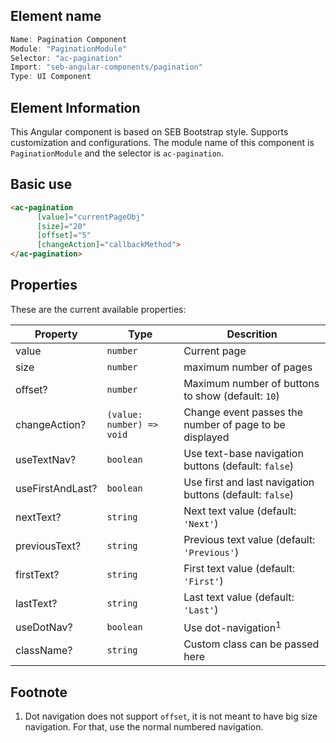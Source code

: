 ## Element name
```javascript
Name: Pagination Component
Module: "PaginationModule"
Selector: "ac-pagination"
Import: "seb-angular-components/pagination"
Type: UI Component
```

## Element Information 
This Angular component is based on SEB Bootstrap style. Supports customization and configurations. The module name of this component is `PaginationModule` and the selector is `ac-pagination`.

## Basic use
```html
<ac-pagination
      [value]="currentPageObj"
      [size]="20"
      [offset]="5"
      [changeAction]="callbackMethod">
</ac-pagination>      
```

## Properties
These are the current available properties:

| Property         | Type                      | Descrition                                               |
| ---------------- | ------------------------- | -------------------------------------------------------- |
| value            | `number`                  | Current page                                             |
| size             | `number`                  | maximum number of pages                                  |
| offset?          | `number`                  | Maximum number of buttons to show (default: `10`)        |
| changeAction?    | `(value: number) => void` | Change event passes the number of page to be displayed   |
| useTextNav?      | `boolean`                 | Use text-base navigation buttons (default: `false`)      |
| useFirstAndLast? | `boolean`                 | Use first and last navigation buttons (default: `false`) |
| nextText?        | `string`                  | Next text value (default: `'Next'`)                      |
| previousText?    | `string`                  | Previous text value (default: `'Previous'`)              |
| firstText?       | `string`                  | First text value (default: `'First'`)                    |
| lastText?        | `string`                  | Last text value (default: `'Last'`)                      |
| useDotNav?       | `boolean`                 | Use dot-navigation<sup>1</sup>                           |
| className?       | `string`                  | Custom class can be passed here                          |

## Footnote
1. Dot navigation does not support `offset`, it is not meant to have big size navigation. For that, use the normal numbered navigation.
